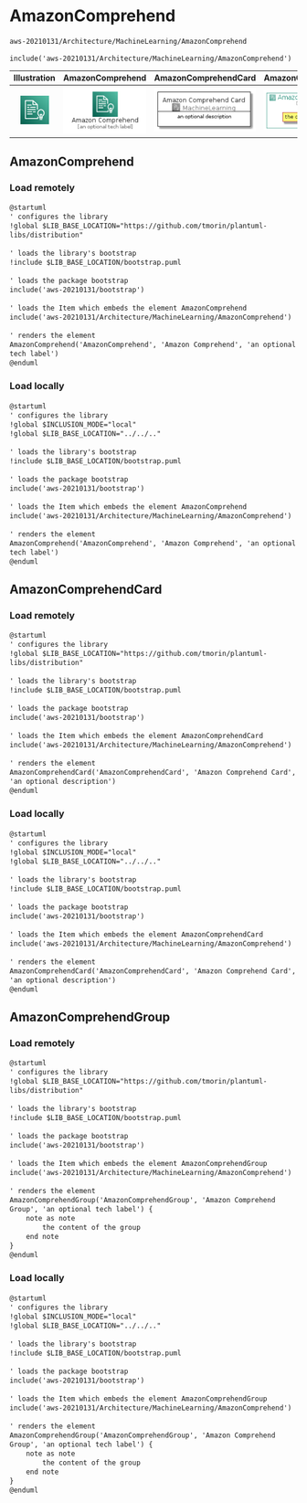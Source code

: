 # AmazonComprehend


```text
aws-20210131/Architecture/MachineLearning/AmazonComprehend
```

```text
include('aws-20210131/Architecture/MachineLearning/AmazonComprehend')
```



| Illustration | AmazonComprehend | AmazonComprehendCard | AmazonComprehendGroup |
| :---: | :---: | :---: | :---: |
| ![illustration for Illustration](../../../aws-20210131/Architecture/MachineLearning/AmazonComprehend.png) | ![illustration for AmazonComprehend](../../../aws-20210131/Architecture/MachineLearning/AmazonComprehend.Local.png) | ![illustration for AmazonComprehendCard](../../../aws-20210131/Architecture/MachineLearning/AmazonComprehendCard.Local.png) | ![illustration for AmazonComprehendGroup](../../../aws-20210131/Architecture/MachineLearning/AmazonComprehendGroup.Local.png) |




## AmazonComprehend

### Load remotely
```plantuml
@startuml
' configures the library
!global $LIB_BASE_LOCATION="https://github.com/tmorin/plantuml-libs/distribution"

' loads the library's bootstrap
!include $LIB_BASE_LOCATION/bootstrap.puml

' loads the package bootstrap
include('aws-20210131/bootstrap')

' loads the Item which embeds the element AmazonComprehend
include('aws-20210131/Architecture/MachineLearning/AmazonComprehend')

' renders the element
AmazonComprehend('AmazonComprehend', 'Amazon Comprehend', 'an optional tech label')
@enduml
```

### Load locally
```plantuml
@startuml
' configures the library
!global $INCLUSION_MODE="local"
!global $LIB_BASE_LOCATION="../../.."

' loads the library's bootstrap
!include $LIB_BASE_LOCATION/bootstrap.puml

' loads the package bootstrap
include('aws-20210131/bootstrap')

' loads the Item which embeds the element AmazonComprehend
include('aws-20210131/Architecture/MachineLearning/AmazonComprehend')

' renders the element
AmazonComprehend('AmazonComprehend', 'Amazon Comprehend', 'an optional tech label')
@enduml
```

## AmazonComprehendCard

### Load remotely
```plantuml
@startuml
' configures the library
!global $LIB_BASE_LOCATION="https://github.com/tmorin/plantuml-libs/distribution"

' loads the library's bootstrap
!include $LIB_BASE_LOCATION/bootstrap.puml

' loads the package bootstrap
include('aws-20210131/bootstrap')

' loads the Item which embeds the element AmazonComprehendCard
include('aws-20210131/Architecture/MachineLearning/AmazonComprehend')

' renders the element
AmazonComprehendCard('AmazonComprehendCard', 'Amazon Comprehend Card', 'an optional description')
@enduml
```

### Load locally
```plantuml
@startuml
' configures the library
!global $INCLUSION_MODE="local"
!global $LIB_BASE_LOCATION="../../.."

' loads the library's bootstrap
!include $LIB_BASE_LOCATION/bootstrap.puml

' loads the package bootstrap
include('aws-20210131/bootstrap')

' loads the Item which embeds the element AmazonComprehendCard
include('aws-20210131/Architecture/MachineLearning/AmazonComprehend')

' renders the element
AmazonComprehendCard('AmazonComprehendCard', 'Amazon Comprehend Card', 'an optional description')
@enduml
```

## AmazonComprehendGroup

### Load remotely
```plantuml
@startuml
' configures the library
!global $LIB_BASE_LOCATION="https://github.com/tmorin/plantuml-libs/distribution"

' loads the library's bootstrap
!include $LIB_BASE_LOCATION/bootstrap.puml

' loads the package bootstrap
include('aws-20210131/bootstrap')

' loads the Item which embeds the element AmazonComprehendGroup
include('aws-20210131/Architecture/MachineLearning/AmazonComprehend')

' renders the element
AmazonComprehendGroup('AmazonComprehendGroup', 'Amazon Comprehend Group', 'an optional tech label') {
    note as note
        the content of the group
    end note
}
@enduml
```

### Load locally
```plantuml
@startuml
' configures the library
!global $INCLUSION_MODE="local"
!global $LIB_BASE_LOCATION="../../.."

' loads the library's bootstrap
!include $LIB_BASE_LOCATION/bootstrap.puml

' loads the package bootstrap
include('aws-20210131/bootstrap')

' loads the Item which embeds the element AmazonComprehendGroup
include('aws-20210131/Architecture/MachineLearning/AmazonComprehend')

' renders the element
AmazonComprehendGroup('AmazonComprehendGroup', 'Amazon Comprehend Group', 'an optional tech label') {
    note as note
        the content of the group
    end note
}
@enduml
```

